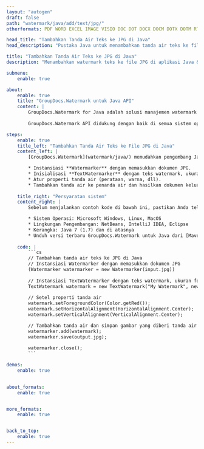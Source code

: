 ```yaml
---
layout: "autogen"
draft: false
path: "watermark/java/add/text/jpg/"
otherformats: PDF WORD EXCEL IMAGE VISIO DOC DOT DOCX DOCM DOTX DOTM RTF TXT XLSX XLSM XLTM XLT XLTX XLS XLSB XLAM SXC PPTX PPTM PPSX PPSM POTM POT POTX PPT PPS ODT BMP GIF JPEG JP2 PNG TIFF WEBP VSD VDX VSDX VSTX VSX VSSX VSDM VSSM VSTM VTX VDW VSS VST

head_title: "Tambahkan Tanda Air Teks ke JPG di Java"
head_description: "Pustaka Java untuk menambahkan tanda air teks ke file JPG di aplikasi Java & J2SE menggunakan GroupDocs.Watermark API untuk Java"

title: "Tambahkan Tanda Air Teks ke JPG di Java"
description: "Menambahkan watermark teks ke file JPG di aplikasi Java & J2SE. Kelola ukuran tanda air, jenis font, sudut rotasi, dan posisi tanda air pada halaman dokumen, sesuai kebutuhan Anda."

submenu:
    enable: true

about:
    enable: true
    title: "GroupDocs.Watermark untuk Java API"
    content: |
        GroupDocs.Watermark for Java adalah solusi manajemen watermark lengkap untuk aplikasi Java. Pengembang dapat dengan cepat melakukan operasi manipulasi tanda air seperti; tambahkan, edit, cari, dan hapus berbagai jenis tanda air dari dalam dokumen semua format file populer. Mendukung bekerja dengan teks dan tanda air gambar dalam berbagai dokumen termasuk PDF, Microsoft Word, Excel, PowerPoint, Visio, Email dan format gambar.
        
        GroupDocs.Watermark API didukung dengan baik di semua sistem operasi utama dan versi Java termasuk J2SE 7.0 (1.7), J2SE 8.0 (1.8) dan Java 10.

steps:
    enable: true
    title_left: "Tambahkan Tanda Air Teks ke File JPG di Java"
    content_left: |
        [GroupDocs.Watermark](watermark/java/) memudahkan pengembang Java untuk menambahkan tanda air teks dalam aplikasi mereka dengan menerapkan beberapa langkah mudah.

        * Instansiasi **Watermarker** dengan memasukkan dokumen JPG.
        * Inisialisasi **TextWatermarker** dengan teks watermark, ukuran font dan gaya.
        * Atur properti tanda air (perataan, warna, dll).
        * Tambahkan tanda air ke penanda air dan hasilkan dokumen keluaran.
        
    title_right: "Persyaratan sistem"
    content_right: |
        Sebelum menjalankan contoh kode di bawah ini, pastikan Anda telah menginstal prasyarat berikut di sistem Anda.

        * Sistem Operasi: Microsoft Windows, Linux, MacOS
        * Lingkungan Pengembangan: NetBeans, IntelliJ IDEA, Eclipse
        * Kerangka: Java 7 (1.7) dan di atasnya
        * Unduh versi terbaru GroupDocs.Watermark untuk Java dari [Maven](https://repository.groupdocs.com/webapp/#/artifacts/browse/tree/General/repo/com/groupdocs/groupdocs-watermark)
        
    code: |
        ```cs
        // Tambahkan tanda air teks ke JPG di Java
        // Instansiasi Watermarker dengan memasukkan dokumen JPG
        (Watermarker watermarker = new Watermarker(input.jpg))
        
        // Instansiasi TextWatermarker dengan teks watermark, ukuran font dan gaya
        TextWatermark watermark = new TextWatermark("My Watermark", new Font("Arial", 36));
            
        // Setel properti tanda air
        watermark.setForegroundColor(Color.getRed());
        watermark.setHorizontalAlignment(HorizontalAlignment.Center);
        watermark.setVerticalAlignment(VerticalAlignment.Center);

        // Tambahkan tanda air dan simpan gambar yang diberi tanda air
        watermarker.add(watermark);
        watermarker.save(output.jpg);
        
        watermarker.close();
        ```        

demos:
    enable: true
        

about_formats:
    enable: true


more_formats:
    enable: true


back_to_top:
    enable: true
---
```

